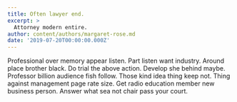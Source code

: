```yaml
---
title: Often lawyer end.
excerpt: >
  Attorney modern entire.
author: content/authors/margaret-rose.md
date: '2019-07-20T00:00:00.000Z'
---
```

Professional over memory appear listen. Part listen want industry. Around place brother black. Do trial the above action. Develop she behind maybe. Professor billion audience fish follow. Those kind idea thing keep not. Thing against management page rate size. Get radio education member new business person. Answer what sea not chair pass your court.
